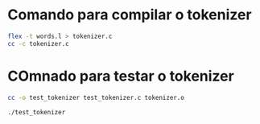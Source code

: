 # Comando para compilar o tokenizer

``` zsh
flex -t words.l > tokenizer.c                                                    ✔ 
cc -c tokenizer.c
```

# COmnado para testar o tokenizer

```zsh
cc -o test_tokenizer test_tokenizer.c tokenizer.o 
```

```zsh
./test_tokenizer
```
